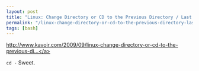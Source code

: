 ```yaml
---
layout: post
title: "Linux: Change Directory or CD to the Previous Directory / Last Path"
permalink: "/linux-change-directory-or-cd-to-the-previous-directory-last-path"
tags: [bash]
---
```


<a href="http://www.kavoir.com/2009/09/linux-change-directory-or-cd-to-the-previous-directory-last-path.html">http://www.kavoir.com/2009/09/linux-change-directory-or-cd-to-the-previous-di...</a>

<code>cd -</code> Sweet.
